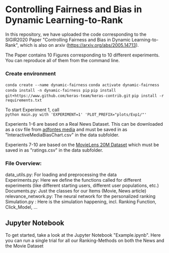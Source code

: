 # Controlling Fairness and Bias in Dynamic Learning-to-Rank
In this repository, we have uploaded the code corresponding to the SIGIR2020 Paper "Controlling Fairness and Bias in Dynamic Learning-to-Rank", which is also on arxiv (https://arxiv.org/abs/2005.14713).

The Paper contains 10 Figures corresponding to 10 different experiments. You can reproduce all of them from the command line. 

### Create environment
`conda create --name dynamic-fairness`
`conda activate dynamic-fairness` 
`conda install -n dynamic-fairness pip` 
`pip install git+https://www.github.com/keras-team/keras-contrib.git`
`pip install -r requirements.txt`

To start Experiment 1, call  
`python main.py with 'EXPERIMENT=1' 'PLOT_PREFIX="plots/Exp1/"'`

Experients 1-6 are based on a Real News Dataset. This can be downloaded as a csv file from [adfontes media](https://www.adfontesmedia.com/interactive-media-bias-chart/?v=402f03a963ba) and must be saved in as "InteractiveMediaBiasChart.csv" in the data subfolder.

Experients 7-10 are based on the [MovieLens 20M Dataset](https://grouplens.org/datasets/movielens/20m/) which must be saved in as "ratings.csv" in the data subfolder.


### File Overview:

data_utils.py: For loading and preprocessing the data  
Experiments.py: Here we define the functions called for different experiments (like different starting users, different user populations, etc.)  
Documents.py: Just the classes for our Items (Movie, News article)  
relevance_network.py: The neural network for the personalized ranking  
Simulation.py : Here is the simulation happening, incl. Ranking Function, Click_Model, ...  


## Jupyter Notebook
To get started, take a look at the Jupyter Notebook "Example.ipynb". Here you can run a single trial for all our Ranking-Methods on both the News and the Movie Dataset


## 
